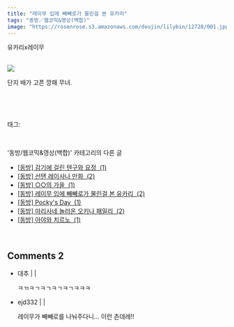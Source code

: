 ```yaml
---
title: "레이무 입에 빼빼로가 물린걸 본 유카리"
tags: "동방／웹코믹&영상(백합)"
image: "https://rosenrose.s3.amazonaws.com/doujin/lilybin/12728/001.jpg"
---
```

<div class="article">
<div class="area_view">
<div style="text-align: left;">유카리x레이무</div><div style="text-align: left;"><br/><p style="text-align: left;"><span class="imageblock" style="display: inline-block; width: 100%; height: auto; max-width: 100%;"><img src="{{ site.imgserver1 }}/lilybin/12728/001.jpg"/></span></p><p>단지 배가 고픈 깡패 무녀.</p></div><p><br/></p>
</div></div><br/>
<div class="tagTrail">
<p>태그: </p>
<ul>
</ul>
</div><br/>
<div class="another">
<p>'동방/웹코믹&amp;영상(백합)' 카테고리의 다른 글</p>
<ul>
<li><a href="/lilybin_12895">
[동방] 감기에 걸린 텐구와 요정  (1)
</a></li>
<li><a href="/lilybin_12756">
[동방] 선탠 레이사나 만화  (2)
</a></li>
<li><a href="/lilybin_12757">
[동방] ○○의 가을  (1)
</a></li>
<li><a href="/lilybin_12728">
[동방] 레이무 입에 빼빼로가 물린걸 본 유카리  (2)
</a></li>
<li><a href="/lilybin_12729">
[동방] Pocky's Day  (1)
</a></li>
<li><a href="/lilybin_12730">
[동방] 마리사네 놀러온 오키나 패밀리  (2)
</a></li>
<li><a href="/lilybin_12727">
[동방] 아야와 치르노  (1)
</a></li>
</ul>
</div><br/>
<div class="comment">
<h2 class="bold">Comments <span id="commentCount12728">2</span></h2>
<div style="clear:both;">
<div id="entry12728Comment" style="display:block">
<ul class="list_reply">
<li class="rp_general" id="comment13922685">
<div class="post-comment">
<div>
<span>
<i class="fa fa-user"></i>대추 |
                                |
                               
</span>
<p>ㅋㄲㅋㄱㅋㄱㅋㄱㅋㄱㅋㅋㅋ</p>

</div>
</div>
</li>
<li class="rp_general" id="comment13923693">
<div class="post-comment">
<div>
<span>
<i class="fa fa-user"></i>ejd332 |
                                |
                               
</span>
<p>레이무가 빼빼로를 나눠주다니... 이런 츤데레!!</p>

</div>
</div>
</li>
</ul>
</div>
</div>
</div><br/>
<br/>
<p id="refer"></p>
<br/>

